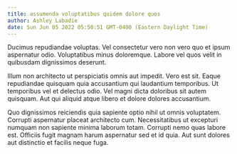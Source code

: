 ```yaml
---
title: assumenda voluptatibus quidem dolore quos
author: Ashley Labadie
date: Sun Jun 05 2022 05:50:51 GMT-0400 (Eastern Daylight Time)
---
```

Ducimus repudiandae voluptas. Vel consectetur vero non vero quo et ipsum aspernatur odio. Voluptatibus minus doloremque. Labore vel quos velit in quibusdam dignissimos deserunt.

 Illum non architecto ut perspiciatis omnis aut impedit. Vero est sit. Eaque repudiandae quisquam quia accusantium qui laudantium temporibus. Ut temporibus vel et delectus odio. Vel magni dicta doloribus sit autem quisquam. Aut qui aliquid atque libero et dolore dolores accusantium.

 Quo dignissimos reiciendis quia sapiente optio nihil ut omnis voluptatem. Corrupti aspernatur placeat architecto cum. Necessitatibus ut excepturi numquam non sapiente minima laborum totam. Corrupti nemo quas labore est. Officiis fugit magnam harum aspernatur sed et id quia. Aut sunt dolores aut distinctio et facilis neque fuga.